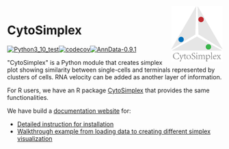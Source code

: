 <img src="docs/images/logo_bright.png" align="right" width="120" />

# CytoSimplex

[![Python3_10_test](https://github.com/welch-lab/pyCytoSimplex/actions/workflows/python-package.yml/badge.svg)](https://github.com/welch-lab/pyCytoSimplex/actions/workflows/python-package.yml)[![codecov](https://codecov.io/gh/mvfki/pyCytoSimplex/branch/main/graph/badge.svg?token=L839lYPVon)](https://codecov.io/gh/mvfki/pyCytoSimplex)[![AnnData-0.9.1](https://img.shields.io/badge/AnnData-0.9.1-blue)](https://pypi.org/project/anndata/)

"CytoSimplex" is a Python module that creates simplex plot showing similarity between single-cells and terminals represented by clusters of cells.
RNA velocity can be added as another layer of information.

For R users, we have an R package [CytoSimplex](https://github.com/welch-lab/CytoSimplex) that provides the same functionalities.

We have build a [documentation website](https://pycytosimplex.readthedocs.io/en/latest/index.html) for:
- [Detailed instruction for installation](https://pycytosimplex.readthedocs.io/en/latest/installation.html)
- [Walkthrough example from loading data to creating different simplex visualization](https://pycytosimplex.readthedocs.io/en/latest/example/index.html)
